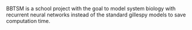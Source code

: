 BBTSM is a school project with the goal to model system biology with recurrent neural networks instead of the standard gillespy models to save computation time.
